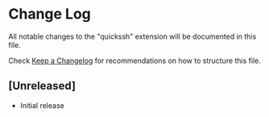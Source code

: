 # Change Log

All notable changes to the "quickssh" extension will be documented in this file.

Check [Keep a Changelog](http://keepachangelog.com/) for recommendations on how to structure this file.

## [Unreleased]

- Initial release